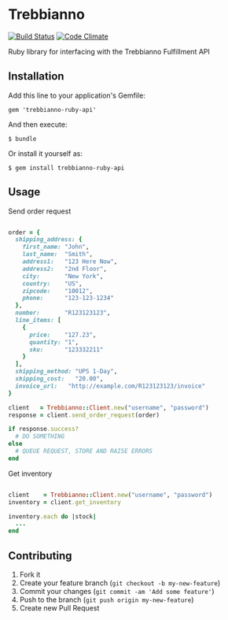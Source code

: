 # Trebbianno

[![Build Status](https://travis-ci.org/jGRUBBS/trebbianno-ruby-api.svg?branch=master)](https://travis-ci.org/jGRUBBS/trebbianno-ruby-api)
[![Code Climate](https://codeclimate.com/github/jGRUBBS/trebbianno-ruby-api.png)](https://codeclimate.com/github/jGRUBBS/trebbianno-ruby-api)

Ruby library for interfacing with the Trebbianno Fulfillment API

## Installation

Add this line to your application's Gemfile:

    gem 'trebbianno-ruby-api'

And then execute:

    $ bundle

Or install it yourself as:

    $ gem install trebbianno-ruby-api

## Usage

Send order request

```ruby

order = {
  shipping_address: {
    first_name: "John",
    last_name:  "Smith",
    address1:   "123 Here Now",
    address2:   "2nd Floor",
    city:       "New York",
    country:    "US",
    zipcode:    "10012",
    phone:      "123-123-1234"
  },
  number:       "R123123123",
  line_items: [
    {
      price:    "127.23",
      quantity: "1",
      sku:      "123332211"
    }
  ],
  shipping_method: "UPS 1-Day",
  shipping_cost:   "20.00",
  invoice_url:   "http://example.com/R123123123/invoice"
}

client   = Trebbianno::Client.new("username", "password")
response = client.send_order_request(order)

if response.success?
  # DO SOMETHING
else
  # QUEUE REQUEST, STORE AND RAISE ERRORS
end

```

Get inventory

```ruby

client    = Trebbianno::Client.new("username", "password")
inventory = client.get_inventory

inventory.each do |stock|
  ...
end

```

## Contributing

1. Fork it
2. Create your feature branch (`git checkout -b my-new-feature`)
3. Commit your changes (`git commit -am 'Add some feature'`)
4. Push to the branch (`git push origin my-new-feature`)
5. Create new Pull Request

